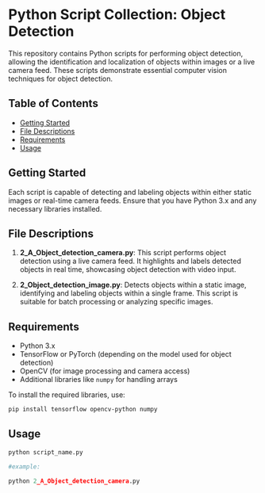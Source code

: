 # Python Script Collection: Object Detection

This repository contains Python scripts for performing object detection, allowing the identification and localization of objects within images or a live camera feed. These scripts demonstrate essential computer vision techniques for object detection.

## Table of Contents

- [Getting Started](#getting-started)
- [File Descriptions](#file-descriptions)
- [Requirements](#requirements)
- [Usage](#usage)

## Getting Started

Each script is capable of detecting and labeling objects within either static images or real-time camera feeds. Ensure that you have Python 3.x and any necessary libraries installed.

## File Descriptions

1. **2_A_Object_detection_camera.py**: This script performs object detection using a live camera feed. It highlights and labels detected objects in real time, showcasing object detection with video input.

2. **2_Object_detection_image.py**: Detects objects within a static image, identifying and labeling objects within a single frame. This script is suitable for batch processing or analyzing specific images.

## Requirements

- Python 3.x
- TensorFlow or PyTorch (depending on the model used for object detection)
- OpenCV (for image processing and camera access)
- Additional libraries like `numpy` for handling arrays

To install the required libraries, use:

```bash
pip install tensorflow opencv-python numpy
```

## Usage

```python
python script_name.py

#example:

python 2_A_Object_detection_camera.py
```